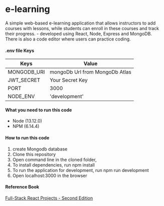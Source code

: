﻿# e-learning

A simple web-based e-learning application that allows instructors to add courses with lessons, while students can enroll in these courses and track their progress. - developed using React, Node, Express and MongoDB. There is also a code editor where users can practice coding.

#### .env file Keys

|Keys    |   Value         |
| ------------| ------------- |
| MONGODB_URI | mongoDb Url from MongoDb Atlas |
| JWT_SECRET  | Your Secret Key |
| PORT        | 3000  |
| NODE_ENV    | 'development' |

#### What you need to run this code
- Node (13.12.0)
- NPM (6.14.4) 

#### How to run this code

1. create Mongodb database
2. Clone this repository
3. Open command line in the cloned folder,
4. To install dependencies, run  npm install
5. To run the application for development, run  npm run development  
6. Open localhost:3000 in the browser

#### Reference Book
[Full-Stack React Projects - Second Edition](https://sd.blackball.lv/library/Full-Stack_React_Projects_2nd_Edition_(2020).pdf)

